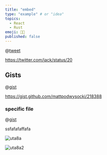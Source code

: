 ```yaml
---
title: "embed"
type: "example" # or "idea"
topics:
  - React
  - Rust
emoji: 👩‍💻
published: false
---
```


@[tweet](https://twitter.com/jack/status/20)

https://twitter.com/jack/status/20

## Gists

@[gist](https://gist.github.com/hofmannsven/9164408)

https://gist.github.com/mattpodwysocki/218388

### specific file

@[gist](https://gist.github.com/hofmannsven/9164408?file=my.cnf)

ssfafafaffafa

![uta8a](uta8a.png)

![uta8a2](/uta8a.png)
